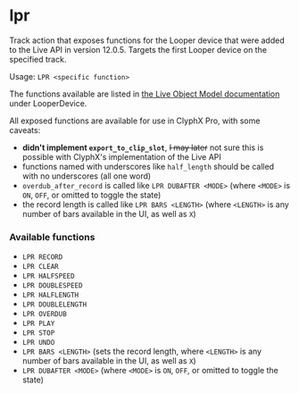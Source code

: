 # lpr

Track action that exposes functions for the Looper device that were added to the Live API in version 12.0.5. Targets the first Looper device on the specified track.

Usage: `LPR <specific function>`

The functions available are listed in [the Live Object Model documentation](https://docs.cycling74.com/max8/vignettes/live_object_model#live_obj_anchor_LooperDevice) under LooperDevice.

All exposed functions are available for use in ClyphX Pro, with some caveats:

* __didn't implement `export_to_clip_slot`__, <del> I may later</del> not sure this is possible with ClyphX's implementation of the Live API
* functions named with underscores like `half_length` should be called with no underscores (all one word)
* `overdub_after_record` is called like `LPR DUBAFTER <MODE>` (where `<MODE>` is `ON`, `OFF`, or omitted to toggle the state)
* the record length is called like `LPR BARS <LENGTH>` (where `<LENGTH>` is any number of bars available in the UI, as well as `X`)

### Available functions

* `LPR RECORD`
* `LPR CLEAR`
* `LPR HALFSPEED`
* `LPR DOUBLESPEED`
* `LPR HALFLENGTH`
* `LPR DOUBLELENGTH`
* `LPR OVERDUB`
* `LPR PLAY`
* `LPR STOP`
* `LPR UNDO`
* `LPR BARS <LENGTH>` (sets the record length, where `<LENGTH>` is any number of bars available in the UI, as well as `X`)
* `LPR DUBAFTER <MODE>` (where `<MODE>` is `ON`, `OFF`, or omitted to toggle the state)